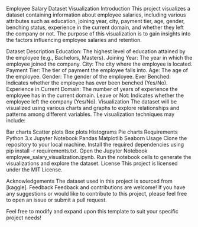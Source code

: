 Employee Salary Dataset Visualization
Introduction
This project visualizes a dataset containing information about employee salaries, including various attributes such as education, joining year, city, payment tier, age, gender, benching status, experience in the current domain, and whether they left the company or not. The purpose of this visualization is to gain insights into the factors influencing employee salaries and retention.

Dataset Description
Education: The highest level of education attained by the employee (e.g., Bachelors, Masters).
Joining Year: The year in which the employee joined the company.
City: The city where the employee is located.
Payment Tier: The tier of payment the employee falls into.
Age: The age of the employee.
Gender: The gender of the employee.
Ever Benched: Indicates whether the employee has ever been benched (Yes/No).
Experience in Current Domain: The number of years of experience the employee has in the current domain.
Leave or Not: Indicates whether the employee left the company (Yes/No).
Visualization
The dataset will be visualized using various charts and graphs to explore relationships and patterns among different variables. The visualization techniques may include:

Bar charts
Scatter plots
Box plots
Histograms
Pie charts
Requirements
Python 3.x
Jupyter Notebook
Pandas
Matplotlib
Seaborn
Usage
Clone the repository to your local machine.
Install the required dependencies using pip install -r requirements.txt.
Open the Jupyter Notebook employee_salary_visualization.ipynb.
Run the notebook cells to generate the visualizations and explore the dataset.
License
This project is licensed under the MIT License.

Acknowledgements
The dataset used in this project is sourced from [kaggle].
Feedback
Feedback and contributions are welcome! If you have any suggestions or would like to contribute to this project, please feel free to open an issue or submit a pull request.

Feel free to modify and expand upon this template to suit your specific project needs!






